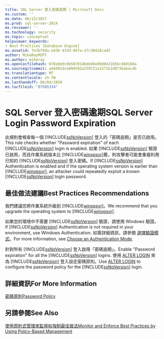 ```yaml
---
title: SQL Server 登入密碼逾期 | Microsoft Docs
ms.custom: ''
ms.date: 06/13/2017
ms.prod: sql-server-2014
ms.reviewer: ''
ms.technology: security
ms.topic: conceptual
helpviewer_keywords:
- Best Practices [Database Engine]
ms.assetid: 7e3bf9da-a436-433d-847a-47c30428cad3
author: MikeRayMSFT
ms.author: mikeray
ms.openlocfilehash: 678e8e9c6b567014bdd49e89d043165bc48d168a
ms.sourcegitcommit: ad4d92dce894592a259721a1571b1d8736abacdb
ms.translationtype: MT
ms.contentlocale: zh-TW
ms.lasthandoff: 08/04/2020
ms.locfileid: "87585334"
---
```

# <a name="sql-server-login-password-expiration"></a><span data-ttu-id="c04c7-102">SQL Server 登入密碼逾期</span><span class="sxs-lookup"><span data-stu-id="c04c7-102">SQL Server Login Password Expiration</span></span>
  <span data-ttu-id="c04c7-103">此規則會檢查每一個 [!INCLUDE[ssNoVersion](../../includes/ssnoversion-md.md)] 登入的「密碼逾期」是否已啟用。</span><span class="sxs-lookup"><span data-stu-id="c04c7-103">This rule checks whether "Password expiration" of each [!INCLUDE[ssNoVersion](../../includes/ssnoversion-md.md)] login is enabled.</span></span> <span data-ttu-id="c04c7-104">如果 [!INCLUDE[ssNoVersion](../../includes/ssnoversion-md.md)] 驗證已啟用，而且作業系統版本比 [!INCLUDE[winxpsvr](../../includes/winxpsvr-md.md)]舊，則攻擊者可能會重複利用已知的 [!INCLUDE[ssNoVersion](../../includes/ssnoversion-md.md)] 登入密碼。</span><span class="sxs-lookup"><span data-stu-id="c04c7-104">If [!INCLUDE[ssNoVersion](../../includes/ssnoversion-md.md)] Authentication is enabled and if the operating system version is earlier than [!INCLUDE[winxpsvr](../../includes/winxpsvr-md.md)], an attacker could repeatedly exploit a known [!INCLUDE[ssNoVersion](../../includes/ssnoversion-md.md)] login password.</span></span>  
  
## <a name="best-practices-recommendations"></a><span data-ttu-id="c04c7-105">最佳做法建議</span><span class="sxs-lookup"><span data-stu-id="c04c7-105">Best Practices Recommendations</span></span>  
 <span data-ttu-id="c04c7-106">我們建議您將作業系統升級到 [!INCLUDE[winxpsvr](../../includes/winxpsvr-md.md)]。</span><span class="sxs-lookup"><span data-stu-id="c04c7-106">We recommend that you upgrade the operating system to [!INCLUDE[winxpsvr](../../includes/winxpsvr-md.md)].</span></span>  
  
 <span data-ttu-id="c04c7-107">如果您的環境中不需要 [!INCLUDE[ssNoVersion](../../includes/ssnoversion-md.md)] 驗證，請使用 Windows 驗證。</span><span class="sxs-lookup"><span data-stu-id="c04c7-107">If [!INCLUDE[ssNoVersion](../../includes/ssnoversion-md.md)] Authentication is not required in your environment, use Windows Authentication.</span></span> <span data-ttu-id="c04c7-108">如需詳細資訊，請參閱 [選擇驗證模式](../security/choose-an-authentication-mode.md)。</span><span class="sxs-lookup"><span data-stu-id="c04c7-108">For more information, see [Choose an Authentication Mode](../security/choose-an-authentication-mode.md).</span></span>  
  
 <span data-ttu-id="c04c7-109">針對所有 [!INCLUDE[ssNoVersion](../../includes/ssnoversion-md.md)] 登入啟用「密碼逾期」。</span><span class="sxs-lookup"><span data-stu-id="c04c7-109">Enable "Password expiration" for all the [!INCLUDE[ssNoVersion](../../includes/ssnoversion-md.md)] logins.</span></span> <span data-ttu-id="c04c7-110">使用 [ALTER LOGIN](/sql/t-sql/statements/alter-login-transact-sql) 來為 [!INCLUDE[ssNoVersion](../../includes/ssnoversion-md.md)] 登入設定密碼原則。</span><span class="sxs-lookup"><span data-stu-id="c04c7-110">Use [ALTER LOGIN](/sql/t-sql/statements/alter-login-transact-sql) to configure the password policy for the [!INCLUDE[ssNoVersion](../../includes/ssnoversion-md.md)] login.</span></span>  
  
## <a name="for-more-information"></a><span data-ttu-id="c04c7-111">詳細資訊</span><span class="sxs-lookup"><span data-stu-id="c04c7-111">For More Information</span></span>  
 [<span data-ttu-id="c04c7-112">密碼原則</span><span class="sxs-lookup"><span data-stu-id="c04c7-112">Password Policy</span></span>](../security/password-policy.md)  
  
## <a name="see-also"></a><span data-ttu-id="c04c7-113">另請參閱</span><span class="sxs-lookup"><span data-stu-id="c04c7-113">See Also</span></span>  
 [<span data-ttu-id="c04c7-114">使用原則式管理來監視和強制最佳做法</span><span class="sxs-lookup"><span data-stu-id="c04c7-114">Monitor and Enforce Best Practices by Using Policy-Based Management</span></span>](monitor-and-enforce-best-practices-by-using-policy-based-management.md)  
  
  
